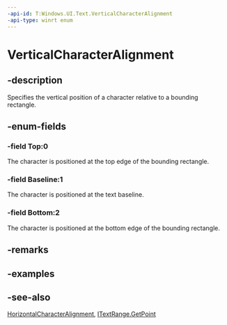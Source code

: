 ```yaml
---
-api-id: T:Windows.UI.Text.VerticalCharacterAlignment
-api-type: winrt enum
---
```


<!-- Enumeration syntax
public enum Windows.UI.Text.VerticalCharacterAlignment : int
-->

# VerticalCharacterAlignment

## -description
Specifies the vertical position of a character relative to a bounding rectangle.



## -enum-fields
### -field Top:0
The character is positioned at the top edge of the bounding rectangle.

### -field Baseline:1
The character is positioned at the text baseline.

### -field Bottom:2
The character is positioned at the bottom edge of the bounding rectangle.


## -remarks

## -examples

## -see-also
[HorizontalCharacterAlignment](horizontalcharacteralignment.md), [ITextRange.GetPoint](itextrange_getpoint_1487502073.md)
